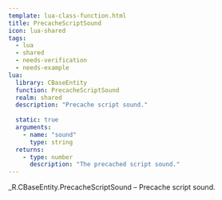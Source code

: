 ```yaml
---
template: lua-class-function.html
title: PrecacheScriptSound
icon: lua-shared
tags:
  - lua
  - shared
  - needs-verification
  - needs-example
lua:
  library: CBaseEntity
  function: PrecacheScriptSound
  realm: shared
  description: "Precache script sound."
  
  static: true
  arguments:
    - name: "sound"
      type: string
  returns:
    - type: number
      description: "The precached script sound."
---
```


<div class="lua__search__keywords">
_R.CBaseEntity.PrecacheScriptSound &#x2013; Precache script sound.
</div>

